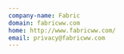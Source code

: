 ```yaml
---
company-name: Fabric
domain: fabricww.com
home: http://www.fabricww.com/
email: privacy@fabricww.com
---
```




